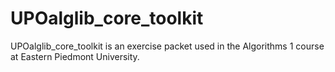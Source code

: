 # UPOalglib_core_toolkit
UPOalglib_core_toolkit is an exercise packet used in the Algorithms 1 course at Eastern Piedmont University.
